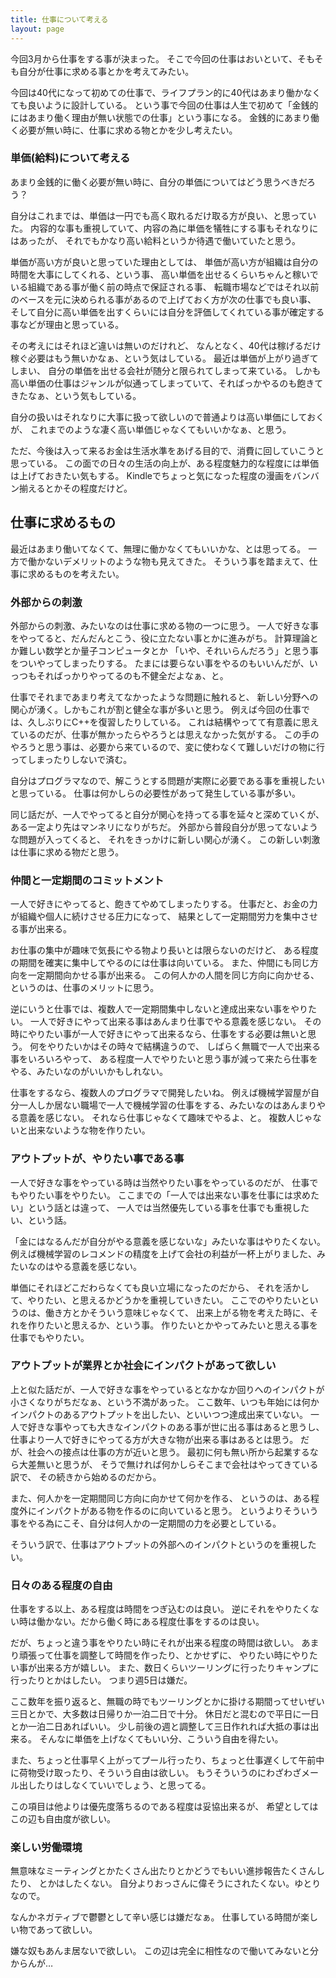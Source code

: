 ```yaml
---
title: 仕事について考える
layout: page
---
```

今回3月から仕事をする事が決まった。
そこで今回の仕事はおいといて、そもそも自分が仕事に求める事とかを考えてみたい。

今回は40代になって初めての仕事で、ライフプラン的に40代はあまり働かなくても良いように設計している。
という事で今回の仕事は人生で初めて「金銭的にはあまり働く理由が無い状態での仕事」という事になる。
金銭的にあまり働く必要が無い時に、仕事に求める物とかを少し考えたい。

### 単価(給料)について考える

あまり金銭的に働く必要が無い時に、自分の単価についてはどう思うべきだろう？

自分はこれまでは、単価は一円でも高く取れるだけ取る方が良い、と思っていた。
内容的な事も重視していて、内容の為に単価を犠牲にする事もそれなりにはあったが、
それでもかなり高い給料というか待遇で働いていたと思う。

単価が高い方が良いと思っていた理由としては、
単価が高い方が組織は自分の時間を大事にしてくれる、という事、
高い単価を出せるくらいちゃんと稼いでいる組織である事が働く前の時点で保証される事、
転職市場などではそれ以前のベースを元に決められる事があるので上げておく方が次の仕事でも良い事、
そして自分に高い単価を出すくらいには自分を評価してくれている事が確定する事などが理由と思っている。

その考えにはそれほど違いは無いのだけれど、
なんとなく、40代は稼げるだけ稼ぐ必要はもう無いかなぁ、という気はしている。
最近は単価が上がり過ぎてしまい、
自分の単価を出せる会社が随分と限られてしまって来ている。
しかも高い単価の仕事はジャンルが似通ってしまっていて、そればっかやるのも飽きてきたなぁ、という気もしている。

自分の扱いはそれなりに大事に扱って欲しいので普通よりは高い単価にしておくが、
これまでのような凄く高い単価じゃなくてもいいかなぁ、と思う。

ただ、今後は入って来るお金は生活水準をあげる目的で、消費に回していこうと思っている。
この面での日々の生活の向上が、ある程度魅力的な程度には単価は上げておきたい気もする。
Kindleでちょっと気になった程度の漫画をバンバン揃えるとかその程度だけど。

## 仕事に求めるもの

最近はあまり働いてなくて、無理に働かなくてもいいかな、とは思ってる。
一方で働かないデメリットのような物も見えてきた。
そういう事を踏まえて、仕事に求めるものを考えたい。

### 外部からの刺激

外部からの刺激、みたいなのは仕事に求める物の一つに思う。
一人で好きな事をやってると、だんだんとこう、役に立たない事とかに進みがち。
計算理論とか難しい数学とか量子コンピュータとか
「いや、それいらんだろう」と思う事をついやってしまったりする。
たまには要らない事をやるのもいいんだが、いっつもそればっかりやってるのも不健全だよなぁ、と。

仕事でそれまであまり考えてなかったような問題に触れると、
新しい分野への関心が湧く。しかもこれが割と健全な事が多いと思う。
例えば今回の仕事では、久しぶりにC++を復習したりしている。
これは結構やってて有意義に思えているのだが、仕事が無かったらやろうとは思えなかった気がする。
この手のやろうと思う事は、必要から来ているので、変に使わなくて難しいだけの物に行ってしまったりしないで済む。

自分はプログラマなので、解こうとする問題が実際に必要である事を重視したいと思っている。
仕事は何かしらの必要性があって発生している事が多い。

同じ話だが、一人でやってると自分が関心を持ってる事を延々と深めていくが、
ある一定より先はマンネリになりがちだ。
外部から普段自分が思ってないような問題が入ってくると、
それをきっかけに新しい関心が湧く。
この新しい刺激は仕事に求める物だと思う。

### 仲間と一定期間のコミットメント

一人で好きにやってると、飽きてやめてしまったりする。
仕事だと、お金の力が組織や個人に続けさせる圧力になって、
結果として一定期間労力を集中させる事が出来る。

お仕事の集中が趣味で気長にやる物より長いとは限らないのだけど、
ある程度の期間を確実に集中してやるのには仕事は向いている。
また、仲間にも同じ方向を一定期間向かせる事が出来る。
この何人かの人間を同じ方向に向かせる、というのは、仕事のメリットに思う。

逆にいうと仕事では、複数人で一定期間集中しないと達成出来ない事をやりたい。
一人で好きにやって出来る事はあんまり仕事でやる意義を感じない。
その時にやりたい事が一人で好きにやって出来るなら、仕事をする必要は無いと思う。
何をやりたいかはその時々で結構違うので、
しばらく無職で一人で出来る事をいろいろやって、
ある程度一人でやりたいと思う事が減って来たら仕事をやる、みたいなのがいいかもしれない。

仕事をするなら、複数人のプログラマで開発したいね。
例えば機械学習屋が自分一人しか居ない職場で一人で機械学習の仕事をする、みたいなのはあんまりやる意義を感じない。
それなら仕事じゃなくて趣味でやるよ、と。
複数人じゃないと出来ないような物を作りたい。

### アウトプットが、やりたい事である事

一人で好きな事をやっている時は当然やりたい事をやっているのだが、
仕事でもやりたい事をやりたい。
ここまでの「一人では出来ない事を仕事には求めたい」という話とは違って、
一人では当然優先している事を仕事でも重視したい、という話。

「金にはなるんだが自分がやる意義を感じないな」みたいな事はやりたくない。
例えば機械学習のレコメンドの精度を上げて会社の利益が一杯上がりました、みたいなのはやる意義を感じない。

単価にそれほどこだわらなくても良い立場になったのだから、
それを活かして、やりたい、と思えるかどうかを重視していきたい。
ここでのやりたいというのは、働き方とかそういう意味じゃなくて、
出来上がる物を考えた時に、それを作りたいと思えるか、という事。
作りたいとかやってみたいと思える事を仕事でもやりたい。

### アウトプットが業界とか社会にインパクトがあって欲しい

上と似た話だが、一人で好きな事をやっているとなかなか回りへのインパクトが小さくなりがちだなぁ、という不満があった。
ここ数年、いつも年始には何かインパクトのあるアウトプットを出したい、といいつつ達成出来ていない。
一人で好きな事やっても大きなインパクトのある事が世に出る事はあると思うし、
仕事より一人で好きにやってる方が大きな物が出来る事はあるとは思う。
だが、社会への接点は仕事の方が近いと思う。
最初に何も無い所から起業するなら大差無いと思うが、
そうで無ければ何かしらそこまで会社はやってきている訳で、
その続きから始めるのだから。

また、何人かを一定期間同じ方向に向かせて何かを作る、
というのは、ある程度外にインパクトがある物を作るのに向いていると思う。
というよりそういう事をやる為にこそ、自分は何人かの一定期間の力を必要としている。

そういう訳で、仕事はアウトプットの外部へのインパクトというのを重視したい。

### 日々のある程度の自由

仕事をする以上、ある程度は時間をつぎ込むのは良い。
逆にそれをやりたくない時は働かない。だから働く時にある程度仕事をするのは良い。

だが、ちょっと違う事をやりたい時にそれが出来る程度の時間は欲しい。
あまり頑張って仕事を調整して時間を作ったり、とかせずに、
やりたい時にやりたい事が出来る方が嬉しい。
また、数日くらいツーリングに行ったりキャンプに行ったりとかはしたい。
つまり週5日は嫌だ。

ここ数年を振り返ると、無職の時でもツーリングとかに掛ける期間ってせいぜい三日とかで、大多数は日帰りか一泊二日で十分。
休日だと混むので平日に一日とか一泊二日あればいい。
少し前後の週と調整して三日作れれば大抵の事は出来る。
そんなに単価を上げなくてもいい分、こういう自由を得たい。

また、ちょっと仕事早く上がってプール行ったり、ちょっと仕事遅くして午前中に荷物受け取ったり、そういう自由は欲しい。
もうそういうのにわざわざメール出したりはしなくていいでしょう、と思ってる。

この項目は他よりは優先度落ちるのである程度は妥協出来るが、
希望としてはこの辺も自由度が欲しい。

### 楽しい労働環境

無意味なミーティングとかたくさん出たりとかどうでもいい進捗報告たくさんしたり、
とかはしたくない。
自分よりおっさんに偉そうにされたくない。ゆとりなので。

なんかネガティブで鬱鬱として辛い感じは嫌だなぁ。
仕事している時間が楽しい物であって欲しい。

嫌な奴もあんま居ないで欲しい。
この辺は完全に相性なので働いてみないと分からんが…
